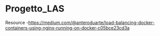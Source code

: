 # Progetto_LAS
Resource
-https://medium.com/@anteroduarte/load-balancing-docker-containers-using-nginx-running-on-docker-c05bce23cd3a
